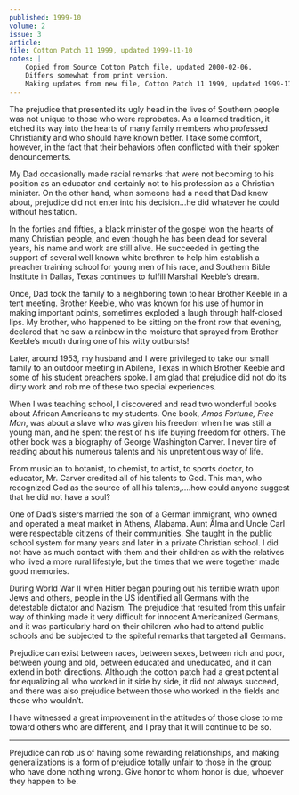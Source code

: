 ```yaml
---
published: 1999-10
volume: 2
issue: 3
article: 
file: Cotton Patch 11 1999, updated 1999-11-10
notes: |
    Copied from Source Cotton Patch file, updated 2000-02-06. 
    Differs somewhat from print version.
    Making updates from new file, Cotton Patch 11 1999, updated 1999-11-10
---
```

The prejudice that presented its ugly head in the lives of Southern people was not unique to those who were reprobates. As a learned tradition, it etched its way into the hearts of many family members who professed Christianity and who should have known better. I take some comfort, however, in the fact that their behaviors often conflicted with their spoken denouncements.

My Dad occasionally made racial remarks that were not becoming to his position as an educator and certainly not to his profession as a Christian minister. On the other hand, when someone had a need that Dad knew about, prejudice did not enter into his decision...he did whatever he could without hesitation.

In the forties and fifties, a black minister of the gospel won the hearts of many Christian people, and even though he has been dead for several years, his name and work are still alive. He succeeded in getting the support of several well known white brethren to help him establish a preacher training school for young men of his race, and Southern Bible Institute in Dallas, Texas continues to fulfill Marshall Keeble’s dream.

Once, Dad took the family to a neighboring town to hear Brother Keeble in a tent meeting. Brother Keeble, who was known for his use of humor in making important points, sometimes exploded a laugh through half-closed lips. My brother, who happened to be sitting on the front row that evening, declared that he saw a rainbow in the moisture that sprayed from Brother Keeble’s mouth during one of his witty outbursts!

Later, around 1953, my husband and I were privileged to take our small family to an outdoor meeting in Abilene, Texas in which Brother Keeble and some of his student preachers spoke. I am glad that prejudice did not do its dirty work and rob me of these two special experiences.

When I was teaching school, I discovered and read two wonderful books about African Americans to my students. One book, _Amos Fortune, Free Man_, was about a slave who was given his freedom when he was still a young man, and he spent the rest of his life buying freedom for others. The other book was a biography of George Washington Carver. I never tire of reading about his numerous talents and his unpretentious way of life.

From musician to botanist, to chemist, to artist, to sports doctor, to educator, Mr. Carver credited all of his talents to God. This man, who recognized God as the source of all his talents,....how could anyone suggest that he did not have a soul?

One of Dad’s sisters married the son of a German immigrant, who owned and operated a meat market in Athens, Alabama. Aunt Alma and Uncle Carl were respectable citizens of their communities. She taught in the public school system for many years and later in a private Christian school. I did not have as much contact with them and their children as with the relatives who lived a more rural lifestyle, but the times that we were together made good memories.

During World War II when Hitler began pouring out his terrible wrath upon Jews and others, people in the US identified all Germans with the detestable dictator and Nazism. The prejudice that resulted from this unfair way of thinking made it very difficult for innocent Americanized Germans, and it was particularly hard on their children who had to attend public schools and be subjected to the spiteful remarks that targeted all Germans.

Prejudice can exist between races, between sexes, between rich and poor, between young and old, between educated and uneducated, and it can extend in both directions. Although the cotton patch had a great potential for equalizing all who worked in it side by side, it did not always succeed, and there was also prejudice between those who worked in the fields and those who wouldn’t.

I have witnessed a great improvement in the attitudes of those close to me toward others who are different, and I pray that it will continue to be so.

---- 
Prejudice can rob us of having some rewarding relationships, and making generalizations is a form of prejudice totally unfair to those in the group who have done nothing wrong. Give honor to whom honor is due, whoever they happen to be.